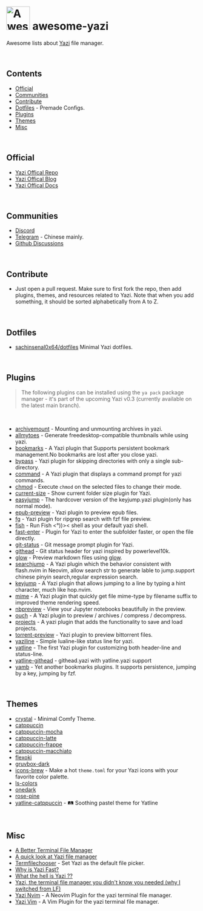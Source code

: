 <div align="left">
  
  # <a title="Yazi" target="_blank" href="https://github.com/sxyazi/yazi"><img src="https://sachinsenal0x64.github.io/picx-images-hosting/logo.7p6nlfu5i.png" width="62" height="62" alt="Awesome Yazi Collection"></a>  awesome-yazi
  Awesome lists about [Yazi](https://github.com/sxyazi/yazi) file manager.

</div>  


<br>

## Contents

- [Official](#official)
- [Communities](#communities)
- [Contribute](#contribute)
- [Dotfiles](#dotfiles) - Premade Configs.
- [Plugins](#plugins)
- [Themes](#themes)
- [Misc](#misc)



<br>

## Official

- [Yazi Offical Repo](https://github.com/sxyazi/yazi)
- [Yazi Offical Blog](https://yazi-rs.github.io/blog) 
- [Yazi Offical Docs](https://yazi-rs.github.io/)


<br>


## Communities

- [Discord](https://discord.gg/RbPtPcVM5X)
- [Telegram](https://t.me/yazi_rs) - Chinese mainly.
- [Github Discussions](https://github.com/sxyazi/yazi/discussions)

<br>

## Contribute

- Just open a pull request. Make sure to first fork the repo, then add plugins, themes, and resources related to Yazi. Note that when you add something, it should be sorted alphabetically from A to Z.


<br>

## Dotfiles

- [sachinsenal0x64/dotfiles](https://github.com/sachinsenal0x64/dotfiles/tree/qtile/yazi) Minimal Yazi dotfiles.


<br>

## Plugins

> The following plugins can be installed using the `ya pack` package manager - it's part of the upcoming Yazi v0.3 (currently available on the latest main branch).

<br>

- [archivemount](https://github.com/AnirudhG07/archivemount.yazi) - Mounting and unmounting archives in yazi.
- [allmytoes](https://github.com/Sonico98/allmytoes.yazi) - Generate freedesktop-compatible thumbnails while using yazi.
- [bookmarks](https://gitee.com/DreamMaoMao/bookmarks.yazi) - A Yazi plugin that Supports persistent bookmark management.No bookmarks are lost after you close yazi.
- [bypass](https://github.com/Rolv-Apneseth/bypass.yazi) - Yazi plugin for skipping directories with only a single sub-directory.
- [command](https://github.com/KKV9/command.yazi) -  A Yazi plugin that displays a command prompt for yazi commands.
- [chmod](https://github.com/yazi-rs/plugins/tree/main/chmod.yazi) - Execute `chmod` on the selected files to change their mode.
- [current-size](https://gitee.com/DreamMaoMao/current-size.yazi) - Show current folder size plugin for Yazi.
- [easyjump](https://gitee.com/DreamMaoMao/easyjump.yazi) - The hardcover version of the keyjump.yazi plugin(only has normal mode).
- [epub-preview](https://github.com/kirasok/epub-preview.yazi) - Yazi plugin to preview epub files. 
- [fg](https://gitee.com/DreamMaoMao/fg.yazi) - Yazi plugin for ripgrep search with fzf file preview.
- [fish](https://github.com/AnirudhG07/fish.yazi) - Run Fish <°))>< shell as your default yazi shell.
- [fast-enter](https://github.com/ourongxing/fast-enter.yazi)  - Plugin for Yazi to enter the subfolder faster, or open the file directly.
- [git-status](https://gitee.com/DreamMaoMao/git-status.yazi) - Git message prompt plugin for Yazi.
- [githead](https://github.com/llanosrocas/githead.yazi) -  Git status header for yazi inspired by powerlevel10k.
- [glow](https://github.com/Reledia/glow.yazi) - Preview markdown files using [glow](https://github.com/charmbracelet/glow).
- [searchjump](https://gitee.com/DreamMaoMao/searchjump.yazi) - A Yazi plugin which the behavior consistent with flash.nvim in Neovim, allow search str to generate lable to jump.support chinese pinyin search,regular expression search.
- [keyjump](https://gitee.com/DreamMaoMao/keyjump.yazi) - A Yazi plugin that allows jumping to a line by typing a hint character, much like hop.nvim.
- [mime](https://gitee.com/DreamMaoMao/mime.yazi) - A Yazi plugin that quickly get file mime-type by filename suffix to improved theme rendering speed.
- [nbpreview](https://github.com/AnirudhG07/nbpreview.yazi) - View your Jupyter notebooks beautifully in the preview.
- [ouch](https://github.com/ndtoan96/ouch.yazi) -  A Yazi plugin to preview / archives / compress / decompress.
- [projects](https://github.com/MasouShizuka/projects.yazi) - A yazi plugin that adds the functionality to save and load projects.
- [torrent-preview](https://github.com/kirasok/torrent-preview.yazi) -  Yazi plugin to preview bittorrent files. 
- [yaziline](https://github.com/llanosrocas/yaziline.yazi) - Simple lualine-like status line for yazi.
- [yatline](https://github.com/imsi32/yatline.yazi) -  The first Yazi plugin for customizing both header-line and status-line.
- [yatline-githead](https://github.com/imsi32/yatline-githead.yazi) -  githead.yazi with yatline.yazi support 
- [yamb](https://github.com/h-hg/yamb.yazi) -  Yet another bookmarks plugins. It supports persistence, jumping by a key, jumping by fzf.
  

<br>

## Themes

- [crystal](https://github.com/sachinsenal0x64/crystal.yazi) - Minimal Comfy Theme.
- [catppuccin](https://github.com/catppuccin/yazi)
- [catppuccin-mocha](https://github.com/yazi-rs/flavors/tree/main/catppuccin-mocha.yazi)
- [catppuccin-latte](https://github.com/yazi-rs/flavors/tree/main/catppuccin-latte.yazi)
- [catppuccin-frappe](https://github.com/yazi-rs/flavors/blob/main/catppuccin-frappe.yazi)
- [catppuccin-macchiato](https://github.com/yazi-rs/flavors/tree/main/catppuccin-macchiato.yazi)
- [flexoki](https://github.com/Reledia/flexoki.yazi)
- [gruvbox-dark](https://github.com/poperigby/gruvbox-dark-yazi)
- [icons-brew](https://github.com/lpnh/icons-brew.yazi) -  Make a hot `theme.toml` for your Yazi icons with your favorite color palette.
- [ls-colors](https://github.com/Mellbourn/ls-colors.yazi)
- [onedark](https://github.com/BennyOe/onedark.yazi)
- [rose-pine](https://github.com/Msouza91/rose-pine.yazi)
- [yatline-catppuccin](https://github.com/imsi32/yatline-catppuccin.yazi) -  🛤️ Soothing pastel theme for Yatline 


<br>

## Misc

- [A Better Terminal File Manager](https://youtu.be/l44HjrTQHGc)
- [A quick look at Yazi file manager ](https://youtu.be/cUwu3mkrz_k)
- [Termfilechooser](https://github.com/boydaihungst/xdg-desktop-portal-termfilechooser) - Set Yazi as the default file picker.
- [Why is Yazi Fast?](https://github.com/sxyazi/yazi/issues/143)
- [What the hell is Yazi ??](https://youtu.be/cUwu3mkrz_k)
- [Yazi, the terminal file manager you didn't know you needed (why I switched from LF)](https://youtu.be/cUwu3mkrz_k)
- [Yazi Nvim](https://github.com/mikavilpas/yazi.nvim) - A Neovim Plugin for the yazi terminal file manager.
- [Yazi Vim](https://github.com/chriszarate/yazi.vim) -  A Vim Plugin for the yazi terminal file manager.

